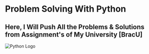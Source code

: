 # Problem Solving With **Python**
## Here, I Will Push All the Problems & Solutions from Assignment's of My University [BracU] 
![Python Logo](https://raw.githubusercontent.com/rahulbanerjee26/githubAboutMeGenerator/main/icons/python.svg)

